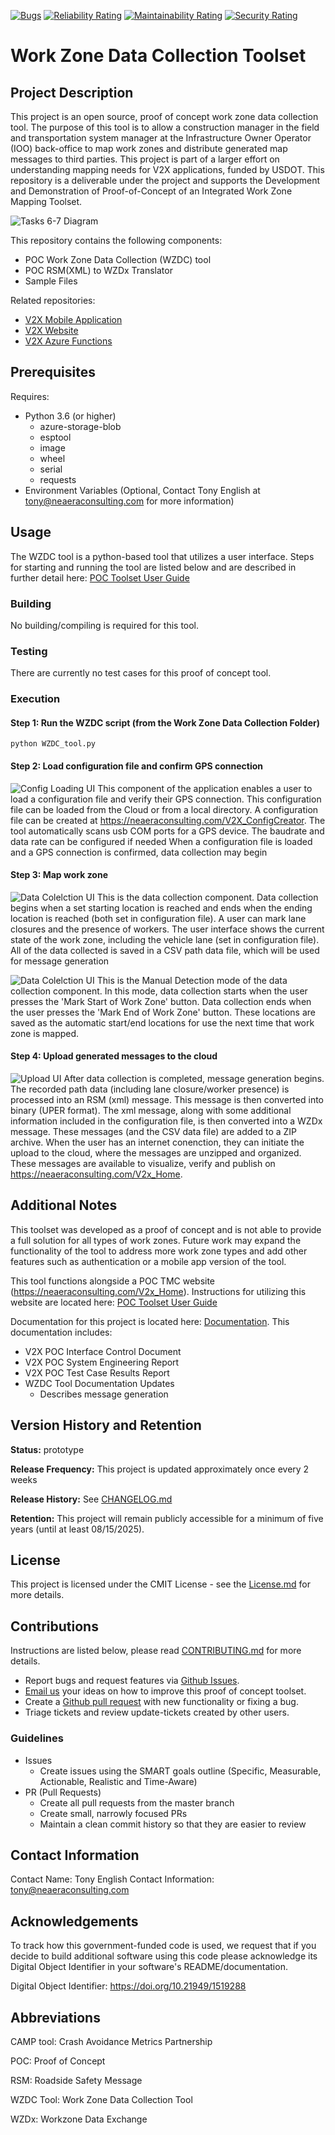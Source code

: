 [![Bugs](https://sonarcloud.io/api/project_badges/measure?project=TonyEnglish_V2X-manual-data-collection&metric=bugs)](https://sonarcloud.io/dashboard?id=TonyEnglish_V2X-manual-data-collection)
[![Reliability Rating](https://sonarcloud.io/api/project_badges/measure?project=TonyEnglish_V2X-manual-data-collection&metric=reliability_rating)](https://sonarcloud.io/dashboard?id=TonyEnglish_V2X-manual-data-collection)
[![Maintainability Rating](https://sonarcloud.io/api/project_badges/measure?project=TonyEnglish_V2X-manual-data-collection&metric=sqale_rating)](https://sonarcloud.io/dashboard?id=TonyEnglish_V2X-manual-data-collection)
[![Security Rating](https://sonarcloud.io/api/project_badges/measure?project=TonyEnglish_V2X-manual-data-collection&metric=security_rating)](https://sonarcloud.io/dashboard?id=TonyEnglish_V2X-manual-data-collection)

# Work Zone Data Collection Toolset

## Project Description

This project is an open source, proof of concept work zone data collection tool. The purpose of this tool is to allow a construction manager in the field and transportation system manager at the Infrastructure Owner Operator (IOO) back-office  to map work zones and distribute generated map messages to third parties. This project is part of a larger effort on understanding mapping needs for V2X applications, funded by USDOT. This repository is a deliverable under the project and supports the Development and Demonstration of Proof-of-Concept of an Integrated Work Zone Mapping Toolset.

![Tasks 6-7 Diagram](https://github.com/TonyEnglish/Work_Zone_Data_Collection_Toolset/blob/master/images/POC_WZ_Toolset.jpg)

This repository contains the following components:

- POC Work Zone Data Collection (WZDC) tool
- POC RSM(XML) to WZDx Translator
- Sample Files

Related repositories:
- [V2X Mobile Application](https://github.com/TonyEnglish/V2X_MobileApplication)
- [V2X Website](https://github.com/TonyEnglish/V2X_Website)
- [V2X Azure Functions](https://github.com/TonyEnglish/V2X_AzureFunctions)

## Prerequisites

Requires:

- Python 3.6 (or higher)
  - azure-storage-blob
  - esptool
  - image
  - wheel
  - serial
  - requests
- Environment Variables (Optional, Contact Tony English at [tony@neaeraconsulting.com](mailto://tony@neaeraconsulting.com) for more information)

## Usage

The WZDC tool is a python-based tool that utilizes a user interface. Steps for starting and running the tool are listed below and are described in further detail here: [POC Toolset User Guide](https://github.com/TonyEnglish/Work_Zone_Data_Collection_Toolset/blob/master/POC%20Toolset%20User%20Guide.pdf)

### Building

No building/compiling is required for this tool.

### Testing

There are currently no test cases for this proof of concept tool.

### Execution

#### Step 1: Run the WZDC script (from the Work Zone Data Collection Folder)

```
python WZDC_tool.py
```

#### Step 2: Load configuration file and confirm GPS connection

![Config Loading UI](https://github.com/TonyEnglish/Work_Zone_Data_Collection_Toolset/blob/master/images/WZDC_tool_initialization_screen.jpg)
This component of the application enables a user to load a configuration file and verify their GPS connection. This configuration file can be loaded from the Cloud or from a local directory. A configuration file can be created at https://neaeraconsulting.com/V2X_ConfigCreator.
The tool automatically scans usb COM ports for a GPS device. The baudrate and data rate can be configured if needed
When a configuration file is loaded and a GPS connection is confirmed, data collection may begin

#### Step 3: Map work zone

![Data Colelction UI](https://github.com/TonyEnglish/Work_Zone_Data_Collection_Toolset/blob/master/images/WZDC_tool_automatic_data_collection_screen.JPG)
This is the data collection component. Data collection begins when a set starting location is reached and ends when the ending location is reached (both set in configuration file). A user can mark lane closures and the presence of workers. The user interface shows the current state of the work zone, including the vehicle lane (set in configuration file). All of the data collected is saved in a CSV path data file, which will be used for message generation

![Data Colelction UI](https://github.com/TonyEnglish/Work_Zone_Data_Collection_Toolset/blob/master/images/WZDC_tool_manual_data_collection_screen.JPG)
This is the Manual Detection mode of the data collection component. In this mode, data collection starts when the user presses the 'Mark Start of Work Zone' button. Data collection ends when the user presses the 'Mark End of Work Zone' button. These locations are saved as the automatic start/end locations for use the next time that work zone is mapped. 

#### Step 4: Upload generated messages to the cloud

![Upload UI](https://github.com/TonyEnglish/Work_Zone_Data_Collection_Toolset/blob/master/images/upload_ui_screenshot.jpg)
After data collection is completed, message generation begins. The recorded path data (including lane closure/worker presence) is processed into an RSM (xml) message. This message is then converted into binary (UPER format). The xml message, along with some additional information included in the configuration file, is then converted into a WZDx message. These messages (and the CSV data file) are added to a ZIP archive. When the user has an internet conenction, they can initiate the upload to the cloud, where the messages are unzipped and organized. These messages are available to visualize, verify and publish on https://neaeraconsulting.com/V2x_Home.

## Additional Notes

This toolset was developed as a proof of concept and is not able to provide a full solution for all types of work zones. Future work may expand the functionality of the tool to address more work zone types and add other features such as authentication or a mobile app version of the tool.

This tool functions alongside a POC TMC website (https://neaeraconsulting.com/V2x_Home). Instructions for utilizing this website are located here: [POC Toolset User Guide](https://github.com/TonyEnglish/Work_Zone_Data_Collection_Toolset/blob/master/POC%20Toolset%20User%20Guide.pdf)

Documentation for this project is located here: [Documentation](https://github.com/TonyEnglish/Work_Zone_Data_Collection_Toolset/tree/master/Documentation). This documentation includes:

- V2X POC Interface Control Document
- V2X POC System Engineering Report
- V2X POC Test Case Results Report
- WZDC Tool Documentation Updates
  - Describes message generation

## Version History and Retention

**Status:** prototype

**Release Frequency:** This project is updated approximately once every 2 weeks

**Release History:** See [CHANGELOG.md](https://github.com/TonyEnglish/Work_Zone_Data_Collection_Toolset/blob/master/CHANGELOG.md)

**Retention:** This project will remain publicly accessible for a minimum of five years (until at least 08/15/2025).

## License

This project is licensed under the CMIT License - see the [License.md](https://github.com/TonyEnglish/Work_Zone_Data_Collection_Toolset/blob/master/LICENSE.md) for more details. 

## Contributions

Instructions are listed below, please read [CONTRIBUTING.md](https://github.com/TonyEnglish/Work_Zone_Data_Collection_Toolset/blob/master/CONTRIBUTING.md) for more details.

- Report bugs and request features via [Github Issues](https://github.com/TonyEnglish/Work_Zone_Data_Collection_Toolset/issues).
- [Email us](mailto://tony@neaeraconsulting.com) your ideas on how to improve this proof of concept toolset.
- Create a [Github pull request](https://github.com/TonyEnglish/Work_Zone_Data_Collection_Toolset/pulls) with new functionality or fixing a bug.
- Triage tickets and review update-tickets created by other users.

### Guidelines

- Issues
  - Create issues using the SMART goals outline (Specific, Measurable, Actionable, Realistic and Time-Aware)
- PR (Pull Requests)
  - Create all pull requests from the master branch
  - Create small, narrowly focused PRs
  - Maintain a clean commit history so that they are easier to review

## Contact Information

Contact Name: Tony English
Contact Information: [tony@neaeraconsulting.com](mailto://tony@neaeraconsulting.com)

## Acknowledgements

To track how this government-funded code is used, we request that if you decide to build additional software using this code please acknowledge its Digital Object Identifier in your software's README/documentation.

Digital Object Identifier: https://doi.org/10.21949/1519288

## Abbreviations

CAMP tool: Crash Avoidance Metrics Partnership

POC: Proof of Concept

RSM: Roadside Safety Message

WZDC Tool: Work Zone Data Collection Tool

WZDx: Workzone Data Exchange

